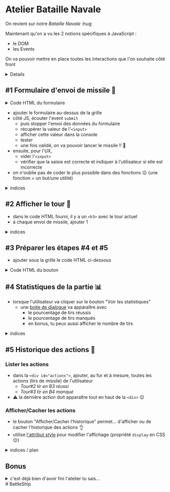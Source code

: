 # Atelier Bataille Navale

On revient sur notre _Bataille Navale_ :hug:

Maintenant qu'on a vu les 2 notions spécifiques à JavaScript :

- le DOM
- les Events

On va pouvoir mettre en place toutes les interactions que l'on souhaite côté front

<details>

![](https://media.giphy.com/media/26FPqAHtgCBzKG9mo/giphy.gif)

</details>

## #1 Formulaire d'envoi de missile :rocket:

<details><summary>Code HTML du formulaire</summary>

```html
<form class="form">
    <label for="cellToHit">Case sur laquelle envoyer un missile :</label>
    <input type="text" id="cellToHit" maxlength="2">
    <button>Missile !!!!</button>
</form>
```

</details>

- ajouter le formulaire au-dessus de la grille
- côté JS, écouter l'event `submit`
  - puis stopper l'envoi des données du formulaire
  - récupérer la valeur de l'`<input>`
  - afficher cette valeur dans la console
  - tester
  - une fois validé, on va pouvoir lancer le missile !! :rocket:
- ensuite, pour l'UX,
  - vider l'`<input>`
  - vérifier que la saisie est correcte et indiquer à l'utilisateur si elle est incorrecte
- on n'oublie pas de coder le plus possible dans des fonctions :wink: (une fonction = un but/une utilité)

<details><summary>indices</summary>

- à chaque `event` JS, on associe une fonction _handler_
- chaque fonction _handler_ reçoit un "event" en paramètre
- à partir de cet `event` JS, on peut accéder à l'élément HTML auquel on a attaché l'écouteur d'évènement (la "cible" :wink:)
- pour récupérer la valeur d'un élément `<input>`, on accède à l'attribut correspondant
  - https://developer.mozilla.org/fr/docs/Web/API/HTMLInputElement
  - ou https://developer.mozilla.org/fr/docs/Web/API/Element/getAttribute

</details>

## #2 Afficher le tour :european_castle:

- dans le code HTML fourni, il y a un `<h3>` avec le tour actuel
- à chaque envoi de missile, ajouter 1

<details><summary>indices</summary>

- on peut avoir une variable côté JS contenant le numéro actuel du tour
- et à chaque tir de missile
  - on incrémente
  - puis on met à jour le numéro dans la page

</details>

## #3 Préparer les étapes #4 et #5

- ajouter sous la grille le code HTML ci-dessous

<details><summary>Code HTML du bouton</summary>

```html
<div>
    <button id="stats">Voir les statistiques</button>
    <button id="toggle-actions">Afficher/Cacher l'historique</button>
</div>

<div id="actions">

</div>
```

Oui ok, c'était pas très compliqué, tu aurais pu le faire tout seul... :grimacing:

</details>

## #4 Statistiques de la partie :bar_chart:

- lorsque l'utilisateur va cliquer sur le bouton "Voir les statistiques"
  - une [boite de dialogue](https://developer.mozilla.org/fr/docs/Web/API/Window/alert) va apparaître avec
    - le pourcentage de tirs réussis
    - le pourcentage de tirs manqués
    - en bonus, tu peux aussi afficher le nombre de tirs

<details><summary>indices</summary>

- il va falloir écouter l'event `click` sur le bouton
- puis exécuter une fonction _handler_
- pour afficher les statistiques, on a besoin de 3 informations :
  - le nombre de tirs réussis
  - le nombre de tirs manqués
  - le nombre de tirs (qui peut se déduire des 2 précédents, ou du numéro du tour :wink:)
  - à toi de réfléchir à comment récupérer ou stocker ces informations dans ton code (il y a plusieurs possibilités)
  - c'est ce qu'on appelle de l'algorithmique :smirk:

</details>

## #5 Historique des actions :page_with_curl:

### Lister les actions

- dans la `<div id="actions">`, ajouter, au fur et à mesure, toutes les actions (tirs de missile) de l'utilisateur
  - _Tour#2 tir en B3 réussi_
  - _Tour#3 tir en B4 manqué_
- :warning: la dernière action doit apparaître tout en haut de la `<div>` :wink:

### Afficher/Cacher les actions

- le bouton "Afficher/Cacher l'historique" permet... d'afficher ou de cacher l'historique des actions :ok_hand:
- utilise [l'attribut style](https://developer.mozilla.org/fr/docs/Web/API/HTMLElement/style) pour modifier l'affichage (propriété `display` en CSS :wink:)

<details><summary>indices / plan</summary>

- il faut écouter l'event click sur le bouton
- ensuite, si la `<div id="actions">` est cachée (lire la valeur de la propriété `display`)
  - alors on l'affiche (modifier la valeur de la propriété `display`)
- sinon,
  - alors on la cache (modifier la valeur de la propriété `display`)

</details>

## Bonus

<details><summary>c'est déjà bien d'avoir fini l'atelier tu sais...</summary>

Bon ok, le [bonus est là](bonus.md)... :unamused:

</details>
# BattleShip
